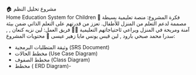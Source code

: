 🏠 مشروع تحليل النظم  
Home Education System for Children
🎯 فكرة المشروع:
 منصة تعليمية بسيطة  مصممة لدعم التعلم من المنزل للأطفال. 
 تعزز من قدرتهم على التعلم الذاتي ضمن بيئة آمنة ومريحة في المنزل ويراعي ئاحتياجاتهم التعليمية
👩‍💻 فريق العمل: 
لين نزيه كنعان ,
 , سدرا محمد صبحي بارود
, لين قيس يونس 
مايا زهير عيسى
📁 محتويات المشروع:
- وثيقة المتطلبات البرمجية (SRS Document)  
- مخطط الحالات (Use Case Diagram)  
- مخطط الصفوف (Class Diagram)  
- مخطط  (  ERD Diagram)-